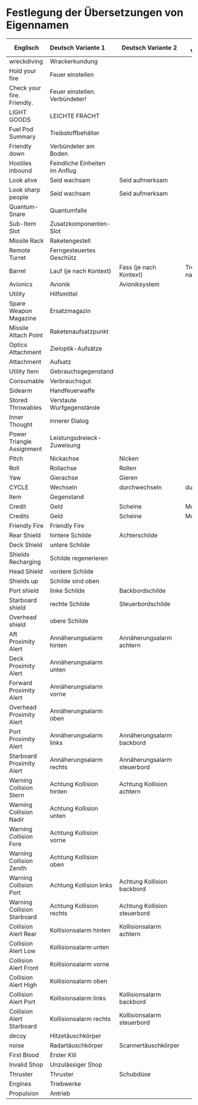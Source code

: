 # Festlegung der Übersetzungen von Eigennamen

| Englisch                    | Deutsch Variante 1             | Deutsch Variante 2           | Deutsch Variante 3        |
|-----------------------------|:-------------------------------|------------------------------|---------------------------|
| wreckdiving                 | Wrackerkundung                 |                              |                           |
| Hold your fire              | Feuer einstellen               |                              |                           |
| Check your fire. Friendly.  | Feuer einstellen. Verbündeter! |                              |                           |
| LIGHT GOODS                 | LEICHTE FRACHT                 |                              |                           |
| Fuel Pod Summary            | Treibstoffbehälter             |                              |                           |
| Friendly down               | Verbündeter am Boden           |                              |                           |
| Hostiles inbound            | Feindliche Einheiten im Anflug |                              |                           |
| Look alive                  | Seid wachsam                   | Seid aufmerksam              |                           |
| Look sharp people           | Seid wachsam                   | Seid aufmerksam              |                           |
| Quantum-Snare               | Quantumfalle                   |                              |                           |
| Sub-Item Slot               | Zusatzkomponenten-Slot         |                              |                           |
| Missile Rack                | Raketengestell                 |                              |                           |
| Remote Turret               | Ferngesteuertes Geschütz       |                              |                           |
| Barrel                      | Lauf (je nach Kontext)         | Fass (je nach Kontext)       | Trommel (je nach Kontext) |
| Avionics                    | Avionik                        | Avioniksystem                |                           |
| Utility                     | Hilfsmittel                    |                              |                           |
| Spare Weapon Magazine       | Ersatzmagazin                  |                              |                           |
| Missile Attach Point        | Raketenaufsatzpunkt            |                              |                           |
| Optics Attachment           | Zieloptik-Aufsätze             |                              |                           |
| Attachment                  | Aufsatz                        |                              |                           |
| Utility Item                | Gebrauchsgegenstand            |                              |                           |
| Consumable                  | Verbrauchsgut                  |                              |                           |
| Sidearm                     | Handfeuerwaffe                 |                              |                           |
| Stored Throwables           | Verstaute Wurfgegenstände      |                              |                           |
| Inner Thought               | innerer Dialog                 |                              |                           |
| Power Triangle Assignment   | Leistungsdreieck-Zuweisung     |                              |                           |
| Pitch                       | Nickachse                      | Nicken                       |                           |
| Roll                        | Rollachse                      | Rollen                       |                           |
| Yaw                         | Gierachse                      | Gieren                       |                           |
| CYCLE                       | Wechseln                       | durchwechseln                | durchschalten             |
| Item                        | Gegenstand                     |                              |                           |
| Credit                      | Geld                           | Scheine                      | Moneten                   |
| Credits                     | Geld                           | Scheine                      | Moneten                   |
| Friendly Fire               | Friendly Fire                  |                              |                           |
| Rear Shield                 | hintere Schilde                | Achterschilde                |                           |
| Deck Shield                 | untere Schilde                 |                              |                           |
| Shields Recharging          | Schilde regenerieren           |                              |                           |
| Head Shield                 | vordere Schilde                |                              |                           |
| Shields up                  | Schilde sind oben              |                              |                           |
| Port shield                 | linke Schilde                  | Backbordschilde              |                           |
| Starboard shield            | rechte Schilde                 | Steuerbordschilde            |                           |
| Overhead shield             | obere Schilde                  |                              |                           |
| Aft Proximity Alert         | Annäherungsalarm hinten        | Annäherungsalarm achtern     |                           |
| Deck Proximity Alert        | Annäherungsalarm unten         |                              |                           |
| Forward Proximity Alert     | Annäherungsalarm vorne         |                              |                           |
| Overhead Proximity Alert    | Annäherungsalarm oben          |                              |                           |
| Port Proximity Alert        | Annäherungsalarm links         | Annäherungsalarm backbord    |                           |
| Starboard Proximity Alert   | Annäherungsalarm rechts        | Annäherungsalarm steuerbord  |                           |
| Warning Collision Stern     | Achtung Kollision hinten       | Achtung Kollision achtern    |                           |
| Warning Collision Nadir     | Achtung Kollision unten        |                              |                           |
| Warning Collision Fore      | Achtung Kollision vorne        |                              |                           |
| Warning Collision Zenith    | Achtung Kollision oben         |                              |                           |
| Warning Collision Port      | Achtung Kollision links        | Achtung Kollision backbord   |                           |
| Warning Collision Starboard | Achtung Kollision rechts       | Achtung Kollision steuerbord |                           |
| Collision Alert Rear        | Kollisionsalarm hinten         | Kollisionsalarm achtern      |                           |
| Collision Alert Low         | Kollisionsalarm unten          |                              |                           |
| Collision Alert Front       | Kollisionsalarm vorne          |                              |                           |
| Collision Alert High        | Kollisionsalarm oben           |                              |                           |
| Collision Alert Port        | Kollisionsalarm links          | Kollisionsalarm backbord     |                           |
| Collision Alert Starboard   | Kollisionsalarm rechts         | Kollisionsalarm steuerbord   |                           |
| decoy                       | Hitzetäuschkörper              |                              |                           |
| noise                       | Radartäuschkörper              | Scannertäuschkörper          |                           |
| First Blood                 | Erster Kill                    |                              |                           |
| Invalid Shop                | Unzulässiger Shop              |                              |                           |
| Thruster                    | Thruster                       | Schubdüse                    |                           |
| Engines                     | Triebwerke                     |                              |                           |
| Propulsion                  | Antrieb                        |                              |                           |

